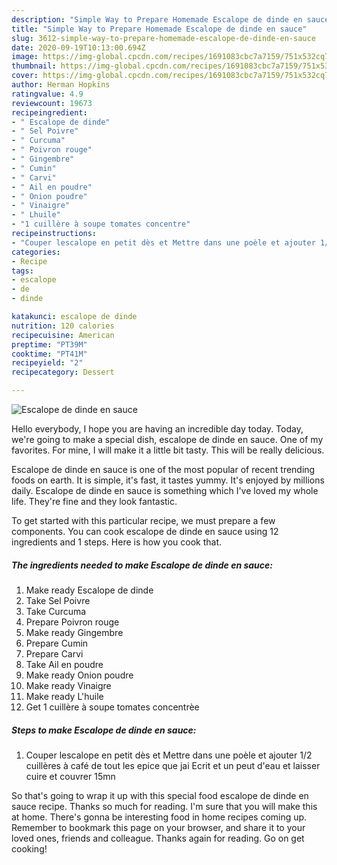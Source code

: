 ```yaml
---
description: "Simple Way to Prepare Homemade Escalope de dinde en sauce"
title: "Simple Way to Prepare Homemade Escalope de dinde en sauce"
slug: 3612-simple-way-to-prepare-homemade-escalope-de-dinde-en-sauce
date: 2020-09-19T10:13:00.694Z
image: https://img-global.cpcdn.com/recipes/1691083cbc7a7159/751x532cq70/escalope-de-dinde-en-sauce-photo-principale-de-la-recette.jpg
thumbnail: https://img-global.cpcdn.com/recipes/1691083cbc7a7159/751x532cq70/escalope-de-dinde-en-sauce-photo-principale-de-la-recette.jpg
cover: https://img-global.cpcdn.com/recipes/1691083cbc7a7159/751x532cq70/escalope-de-dinde-en-sauce-photo-principale-de-la-recette.jpg
author: Herman Hopkins
ratingvalue: 4.9
reviewcount: 19673
recipeingredient:
- " Escalope de dinde"
- " Sel Poivre"
- " Curcuma"
- " Poivron rouge"
- " Gingembre"
- " Cumin"
- " Carvi"
- " Ail en poudre"
- " Onion poudre"
- " Vinaigre"
- " Lhuile"
- "1 cuillère à soupe tomates concentre"
recipeinstructions:
- "Couper lescalope en petit dès et Mettre dans une poèle et ajouter 1/2 cuillères à café de tout les epice que jai Ecrit et un peut d&#39;eau et laisser cuire et couvrer 15mn"
categories:
- Recipe
tags:
- escalope
- de
- dinde

katakunci: escalope de dinde 
nutrition: 120 calories
recipecuisine: American
preptime: "PT39M"
cooktime: "PT41M"
recipeyield: "2"
recipecategory: Dessert

---
```



![Escalope de dinde en sauce](https://img-global.cpcdn.com/recipes/1691083cbc7a7159/751x532cq70/escalope-de-dinde-en-sauce-photo-principale-de-la-recette.jpg)

Hello everybody, I hope you are having an incredible day today. Today, we're going to make a special dish, escalope de dinde en sauce. One of my favorites. For mine, I will make it a little bit tasty. This will be really delicious.



Escalope de dinde en sauce is one of the most popular of recent trending foods on earth. It is simple, it's fast, it tastes yummy. It's enjoyed by millions daily. Escalope de dinde en sauce is something which I've loved my whole life. They're fine and they look fantastic.


To get started with this particular recipe, we must prepare a few components. You can cook escalope de dinde en sauce using 12 ingredients and 1 steps. Here is how you cook that.

<!--inarticleads1-->

##### The ingredients needed to make Escalope de dinde en sauce:

1. Make ready  Escalope de dinde
1. Take  Sel Poivre
1. Take  Curcuma
1. Prepare  Poivron rouge
1. Make ready  Gingembre
1. Prepare  Cumin
1. Prepare  Carvi
1. Take  Ail en poudre
1. Make ready  Onion poudre
1. Make ready  Vinaigre
1. Make ready  L&#39;huile
1. Get 1 cuillère à soupe tomates concentrèe




<!--inarticleads2-->

##### Steps to make Escalope de dinde en sauce:

1. Couper lescalope en petit dès et Mettre dans une poèle et ajouter 1/2 cuillères à café de tout les epice que jai Ecrit et un peut d&#39;eau et laisser cuire et couvrer 15mn




So that's going to wrap it up with this special food escalope de dinde en sauce recipe. Thanks so much for reading. I'm sure that you will make this at home. There's gonna be interesting food in home recipes coming up. Remember to bookmark this page on your browser, and share it to your loved ones, friends and colleague. Thanks again for reading. Go on get cooking!
